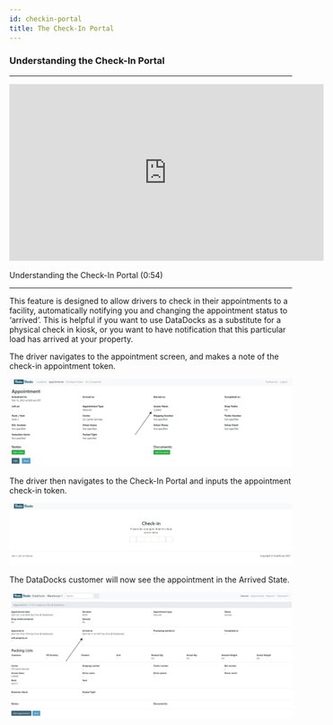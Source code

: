 ```yaml
---
id: checkin-portal
title: The Check-In Portal
---
```


### Understanding the Check-In Portal 

***
<p align="center"><iframe width="560" height="315" src="https://www.youtube.com/embed/p9rlIm2akMQ" frameborder="0" allow="accelerometer; autoplay; clipboard-write; encrypted-media; gyroscope; picture-in-picture" allowfullscreen></iframe></p>

Understanding the Check-In Portal (0:54)
***

This feature is designed to allow drivers to check in their appointments to a facility, automatically notifying you and changing the appointment status to ‘arrived’. This is helpful if you want to use DataDocks as a substitute for a physical check in kiosk, or you want to have notification that this particular load has arrived at your property.

The driver navigates to the appointment screen, and makes a note of the check-in appointment token.

![Checkin Token](/img/docs/checkin-portal/check-portal-appt-orig.jpg)

The driver then navigates to the Check-In Portal and inputs the appointment check-in token.

![Input Token](/img/docs/checkin-portal/check-input-token.jpg)

The DataDocks customer will now see the appointment in the Arrived State.

![Arrived](/img/docs/checkin-portal/check-portal-arrived.jpg)